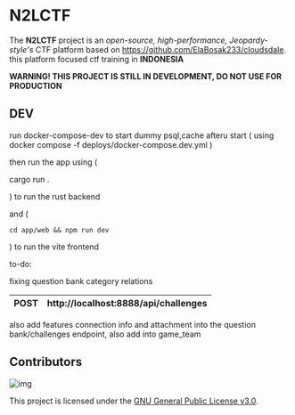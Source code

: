 # N2LCTF

The **N2LCTF** project is an _open-source, high-performance, Jeopardy-style's_ CTF platform based on https://github.com/ElaBosak233/cloudsdale. this platform focused ctf training in **INDONESIA**

**WARNING! THIS PROJECT IS STILL IN DEVELOPMENT, DO NOT USE FOR PRODUCTION**

## DEV

run docker-compose-dev to start dummy psql,cache afteru start ( using docker compose -f deploys/docker-compose.dev.yml )

then run the app using (

cargo run . 

) to run the rust backend

and (

```bas
cd app/web && npm run dev
```

 ) to run the vite frontend


to-do:

fixing question bank category relations


| **POST** | **http://**localhost:8888**/api/challenges** |
| -------------- | -------------------------------------------------------- |


also add features connection info and attachment into the question bank/challenges endpoint, also add into game_team

## Contributors

![img](https://contrib.rocks/image?repo=n2l-cysec/n2lctf)

This project is licensed under the [GNU General Public License v3.0](https://github.com/ElaBosak233/Cloudsdale/blob/main/LICENSE).

